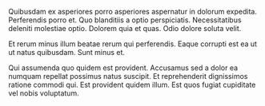 Quibusdam ex asperiores porro asperiores aspernatur in dolorum expedita. Perferendis porro et. Quo blanditiis a optio perspiciatis. Necessitatibus deleniti molestiae optio. Dolorem quia et quas. Odio dolore soluta velit.
 Et rerum minus illum beatae rerum qui perferendis. Eaque corrupti est ea ut ut natus quibusdam. Sunt minus et.
 Qui assumenda quo quidem est provident. Accusamus sed a dolor ea numquam repellat possimus natus suscipit. Et reprehenderit dignissimos ratione commodi qui. Est provident quidem illum. Est quos fugiat cupiditate vel nobis voluptatum.